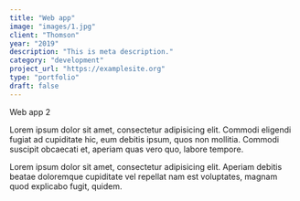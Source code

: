 ```yaml
---
title: "Web app"
image: "images/1.jpg"
client: "Thomson"
year: "2019"
description: "This is meta description."
category: "development"
project_url: "https://examplesite.org"
type: "portfolio"
draft: false
---
```


Web app 2

Lorem ipsum dolor sit amet, consectetur adipisicing elit. Commodi eligendi fugiat ad cupiditate hic, eum debitis ipsum, quos non mollitia. Commodi suscipit obcaecati et, aperiam quas vero quo, labore tempore.

Lorem ipsum dolor sit amet, consectetur adipisicing elit. Aperiam debitis beatae doloremque cupiditate vel repellat nam est voluptates, magnam quod explicabo fugit, quidem.